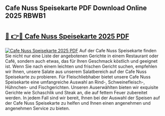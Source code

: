 ## Cafe Nuss Speisekarte PDF Download Online 2025 RBWB1

# <h2><a href="http://gcck5g3.nevu.top/?p=Cafe+Nuss+Speisekarte">🔗 👉🔴 Cafe Nuss Speisekarte 2025 PDF</a></h2>

[![Cafe Nuss Speisekarte 2025 PDF](https://i.imgur.com/dBaPXMq.png)](http://gcck5g3.nevu.top/?p=Cafe+Nuss+Speisekarte)
Auf der Cafe Nuss Speisekarte finden Sie nicht nur eine Liste der angebotenen Gerichte in einem Restaurant oder Café, sondern auch etwas, das für Ihren Geschmack köstlich und geeignet ist. Wenn Sie nach einem leichten und frischen Gericht suchen, empfehlen wir Ihnen, unsere Salate aus unserem Salatbereich auf der Cafe Nuss Speisekarte zu probieren. Für Fleischliebhaber bietet unsere Cafe Nuss Speisekarte eine umfangreiche Auswahl an Rind-, Schweinefleisch-, Hühnchen- und Fischgerichten. Unseren Auserwählten bieten wir exquisite Gerichte wie Schaschlik und Steak an, die auf fettem Feuer zubereitet werden. In jedem Fall sind wir bereit, Ihnen bei der Auswahl der Speisen auf der Cafe Nuss Speisekarte zu helfen und Ihnen einen angenehmen und angenehmen Service zu bieten.
